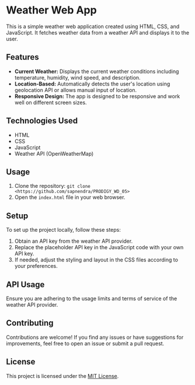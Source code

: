 # Weather Web App

This is a simple weather web application created using HTML, CSS, and JavaScript. It fetches weather data from a weather API and displays it to the user.

## Features

- **Current Weather:** Displays the current weather conditions including temperature, humidity, wind speed, and description.
- **Location-Based:** Automatically detects the user's location using geolocation API or allows manual input of location.
- **Responsive Design:** The app is designed to be responsive and work well on different screen sizes.

## Technologies Used

- HTML
- CSS
- JavaScript
- Weather API (OpenWeatherMap)

## Usage

1. Clone the repository: `git clone <https://github.com/sapnendra/PRODIGY_WD_05>`
2. Open the `index.html` file in your web browser.

## Setup

To set up the project locally, follow these steps:

1. Obtain an API key from the weather API provider.
2. Replace the placeholder API key in the JavaScript code with your own API key.
3. If needed, adjust the styling and layout in the CSS files according to your preferences.

## API Usage

Ensure you are adhering to the usage limits and terms of service of the weather API provider.

## Contributing

Contributions are welcome! If you find any issues or have suggestions for improvements, feel free to open an issue or submit a pull request.

## License

This project is licensed under the [MIT License](LICENSE).